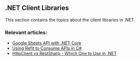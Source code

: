 ## .NET Client Libraries

This section contains the topics about the client libraries in .NET.

### Relevant articles:

- [Google Sheets API with .NET Core](https://code-maze.com/google-sheets-api-with-net-core/)
- [Using Refit to Consume APIs in C#](https://code-maze.com/using-refit-to-consume-apis-in-csharp/)
- [HttpClient vs RestSharp - Which One to Use in .NET](https://code-maze.com/httpclient-vs-restsharp/)
